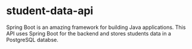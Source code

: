 # student-data-api
Spring Boot is an amazing framework for building Java applications.  This API uses Spring Boot for the backend and stores students data in a PostgreSQL databse.
